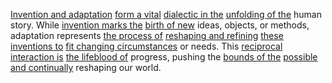 

[Invention and adaptation](2/3/_Invention-Adaptation) [form a vital](3/3/2/1/_Form-Function) [dialectic in the](1/1/2/1/.Existential%20Dialectics) [unfolding of the](3/3/3/_Manifestation-Transformation) human story. While [invention marks the](2/3/3/3/1/1/1/1/.Invention) [birth of new](2/1/1/2/2/2/1/2/3/.Birth) ideas, objects, or methods, adaptation represents [the process of](3/1/1/2/2/2/1/1/1/2/2/1/.Process) [reshaping and refining](3/1/1/2/3/3/3/1/2/.Refining%20Textures) [these inventions to](2/3/3/3/1/1/1/1/.Invention) [fit changing circumstances](1/2/2/2/_Change-Stagnation) or needs. This [reciprocal interaction is](1/3/1/2/1/1/2/3/.Interactions) [the lifeblood of](3/3/3/1/3/3/.Breath%20of%20Life) progress, pushing the [bounds of the](1/1/3/1/1/3/2/2/_Bounded-Unbounded) [possible and continually](2/2/1/2/3/3/.Lasting) reshaping our world.

